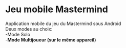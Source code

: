 # Jeu mobile Mastermind
Application mobile du jeu du Mastermind sous Android  
Deux modes au choix:  
-Mode Solo  
-**Mode Multijoueur (sur le même appareil)**

